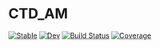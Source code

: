 # CTD_AM

[![Stable](https://img.shields.io/badge/docs-stable-blue.svg)](https://smojumder018.github.io/CTD_AM.jl/stable/)
[![Dev](https://img.shields.io/badge/docs-dev-blue.svg)](https://smojumder018.github.io/CTD_AM.jl/dev/)
[![Build Status](https://github.com/smojumder018/CTD_AM.jl/actions/workflows/CI.yml/badge.svg?branch=master)](https://github.com/smojumder018/CTD_AM.jl/actions/workflows/CI.yml?query=branch%3Amaster)
[![Coverage](https://codecov.io/gh/smojumder018/CTD_AM.jl/branch/master/graph/badge.svg)](https://codecov.io/gh/smojumder018/CTD_AM.jl)
